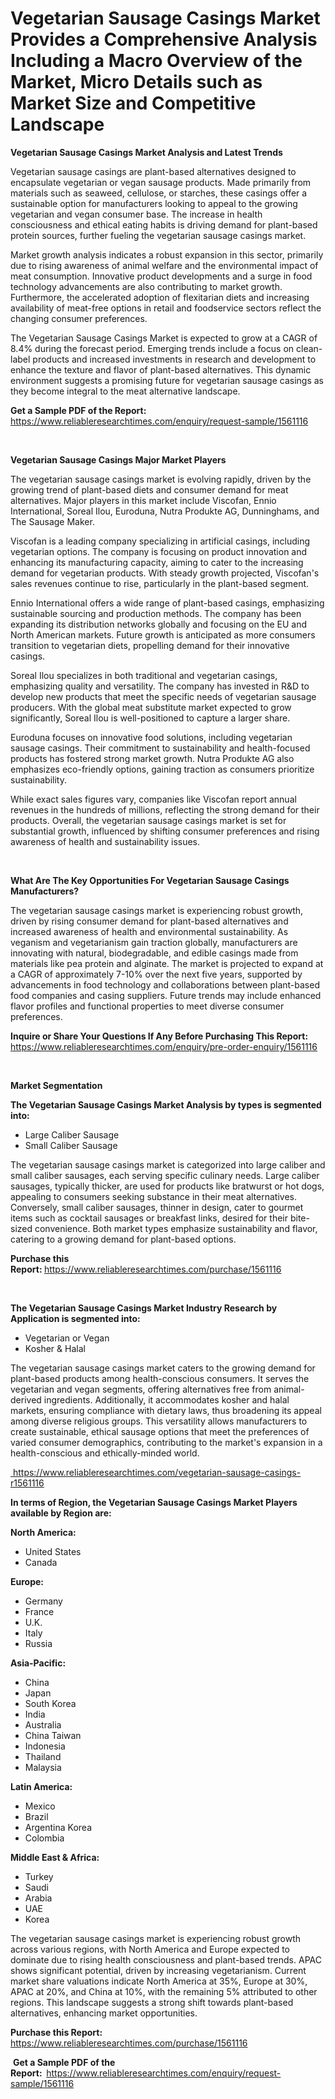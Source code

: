 <p><h1>Vegetarian Sausage Casings Market Provides a Comprehensive Analysis Including a Macro Overview of the Market, Micro Details such as Market Size and Competitive Landscape</h1></p><p><strong>Vegetarian Sausage Casings Market Analysis and Latest Trends</strong></p>
<p><p>Vegetarian sausage casings are plant-based alternatives designed to encapsulate vegetarian or vegan sausage products. Made primarily from materials such as seaweed, cellulose, or starches, these casings offer a sustainable option for manufacturers looking to appeal to the growing vegetarian and vegan consumer base. The increase in health consciousness and ethical eating habits is driving demand for plant-based protein sources, further fueling the vegetarian sausage casings market.</p><p>Market growth analysis indicates a robust expansion in this sector, primarily due to rising awareness of animal welfare and the environmental impact of meat consumption. Innovative product developments and a surge in food technology advancements are also contributing to market growth. Furthermore, the accelerated adoption of flexitarian diets and increasing availability of meat-free options in retail and foodservice sectors reflect the changing consumer preferences.</p><p>The Vegetarian Sausage Casings Market is expected to grow at a CAGR of 8.4% during the forecast period. Emerging trends include a focus on clean-label products and increased investments in research and development to enhance the texture and flavor of plant-based alternatives. This dynamic environment suggests a promising future for vegetarian sausage casings as they become integral to the meat alternative landscape.</p></p>
<p><strong>Get a Sample PDF of the Report:&nbsp;</strong> <a href="https://www.reliableresearchtimes.com/enquiry/request-sample/1561116?utm_campaign=3671&utm_medium=2&utm_source=Github&utm_content=ia&utm_term=16042025&utm_id=vegetarian-sausage-casings">https://www.reliableresearchtimes.com/enquiry/request-sample/1561116</a></p>
<p>&nbsp;</p>
<p><strong>Vegetarian Sausage Casings Major Market Players</strong></p>
<p><p>The vegetarian sausage casings market is evolving rapidly, driven by the growing trend of plant-based diets and consumer demand for meat alternatives. Major players in this market include Viscofan, Ennio International, Soreal Ilou, Euroduna, Nutra Produkte AG, Dunninghams, and The Sausage Maker.</p><p>Viscofan is a leading company specializing in artificial casings, including vegetarian options. The company is focusing on product innovation and enhancing its manufacturing capacity, aiming to cater to the increasing demand for vegetarian products. With steady growth projected, Viscofan's sales revenues continue to rise, particularly in the plant-based segment.</p><p>Ennio International offers a wide range of plant-based casings, emphasizing sustainable sourcing and production methods. The company has been expanding its distribution networks globally and focusing on the EU and North American markets. Future growth is anticipated as more consumers transition to vegetarian diets, propelling demand for their innovative casings.</p><p>Soreal Ilou specializes in both traditional and vegetarian casings, emphasizing quality and versatility. The company has invested in R&D to develop new products that meet the specific needs of vegetarian sausage producers. With the global meat substitute market expected to grow significantly, Soreal Ilou is well-positioned to capture a larger share.</p><p>Euroduna focuses on innovative food solutions, including vegetarian sausage casings. Their commitment to sustainability and health-focused products has fostered strong market growth. Nutra Produkte AG also emphasizes eco-friendly options, gaining traction as consumers prioritize sustainability.</p><p>While exact sales figures vary, companies like Viscofan report annual revenues in the hundreds of millions, reflecting the strong demand for their products. Overall, the vegetarian sausage casings market is set for substantial growth, influenced by shifting consumer preferences and rising awareness of health and sustainability issues.</p></p>
<p>&nbsp;</p>
<p><strong>What Are The Key Opportunities For Vegetarian Sausage Casings Manufacturers?</strong></p>
<p><p>The vegetarian sausage casings market is experiencing robust growth, driven by rising consumer demand for plant-based alternatives and increased awareness of health and environmental sustainability. As veganism and vegetarianism gain traction globally, manufacturers are innovating with natural, biodegradable, and edible casings made from materials like pea protein and alginate. The market is projected to expand at a CAGR of approximately 7-10% over the next five years, supported by advancements in food technology and collaborations between plant-based food companies and casing suppliers. Future trends may include enhanced flavor profiles and functional properties to meet diverse consumer preferences.</p></p>
<p><strong>Inquire or Share Your Questions If Any Before Purchasing This Report:</strong> <a href="https://www.reliableresearchtimes.com/enquiry/pre-order-enquiry/1561116?utm_campaign=3671&utm_medium=2&utm_source=Github&utm_content=ia&utm_term=16042025&utm_id=vegetarian-sausage-casings">https://www.reliableresearchtimes.com/enquiry/pre-order-enquiry/1561116</a></p>
<p>&nbsp;</p>
<p><strong>Market Segmentation</strong></p>
<p><strong>The Vegetarian Sausage Casings Market Analysis by types is segmented into:</strong></p>
<p><ul><li>Large Caliber Sausage</li><li>Small Caliber Sausage</li></ul></p>
<p><p>The vegetarian sausage casings market is categorized into large caliber and small caliber sausages, each serving specific culinary needs. Large caliber sausages, typically thicker, are used for products like bratwurst or hot dogs, appealing to consumers seeking substance in their meat alternatives. Conversely, small caliber sausages, thinner in design, cater to gourmet items such as cocktail sausages or breakfast links, desired for their bite-sized convenience. Both market types emphasize sustainability and flavor, catering to a growing demand for plant-based options.</p></p>
<p><strong>Purchase this Report:&nbsp;</strong><a href="https://www.reliableresearchtimes.com/purchase/1561116?utm_campaign=3671&utm_medium=2&utm_source=Github&utm_content=ia&utm_term=16042025&utm_id=vegetarian-sausage-casings">https://www.reliableresearchtimes.com/purchase/1561116</a></p>
<p>&nbsp;</p>
<p><strong>The Vegetarian Sausage Casings Market Industry Research by Application is segmented into:</strong></p>
<p><ul><li>Vegetarian or Vegan</li><li>Kosher & Halal</li></ul></p>
<p><p>The vegetarian sausage casings market caters to the growing demand for plant-based products among health-conscious consumers. It serves the vegetarian and vegan segments, offering alternatives free from animal-derived ingredients. Additionally, it accommodates kosher and halal markets, ensuring compliance with dietary laws, thus broadening its appeal among diverse religious groups. This versatility allows manufacturers to create sustainable, ethical sausage options that meet the preferences of varied consumer demographics, contributing to the market's expansion in a health-conscious and ethically-minded world.</p></p>
<p><a href="https://www.reliableresearchtimes.com/vegetarian-sausage-casings-r1561116?utm_campaign=3671&utm_medium=2&utm_source=Github&utm_content=ia&utm_term=16042025&utm_id=vegetarian-sausage-casings">&nbsp;https://www.reliableresearchtimes.com/vegetarian-sausage-casings-r1561116</a></p>
<p><strong>In terms of Region, the Vegetarian Sausage Casings Market Players available by Region are:</strong></p>
<p>
    <p> <strong> North America: </strong>
        <ul>
            <li>United States</li>
            <li>Canada</li>
        </ul>
        </p> 
    <p> <strong> Europe: </strong>
        <ul>
            <li>Germany</li>
            <li>France</li>
            <li>U.K.</li>
            <li>Italy</li>
            <li>Russia</li>
        </ul>
        </p> 
    <p> <strong> Asia-Pacific: </strong>
        <ul>
            <li>China</li>
            <li>Japan</li>
            <li>South Korea</li>
            <li>India</li>
            <li>Australia</li>
            <li>China Taiwan</li>
            <li>Indonesia</li>
            <li>Thailand</li>
            <li>Malaysia</li>
        </ul>
        </p> 
    <p> <strong> Latin America: </strong>
        <ul>
            <li>Mexico</li>
            <li>Brazil</li>
            <li>Argentina Korea</li>
            <li>Colombia</li>
        </ul>
        </p> 
    <p> <strong> Middle East & Africa: </strong>
        <ul>
            <li>Turkey</li>
            <li>Saudi</li>
            <li>Arabia</li>
            <li>UAE</li>
            <li>Korea</li>
        </ul>
    </p>
    </p>
<p><p>The vegetarian sausage casings market is experiencing robust growth across various regions, with North America and Europe expected to dominate due to rising health consciousness and plant-based trends. APAC shows significant potential, driven by increasing vegetarianism. Current market share valuations indicate North America at 35%, Europe at 30%, APAC at 20%, and China at 10%, with the remaining 5% attributed to other regions. This landscape suggests a strong shift towards plant-based alternatives, enhancing market opportunities.</p></p>
<p><strong>Purchase this Report: </strong><a href="https://www.reliableresearchtimes.com/purchase/1561116?utm_campaign=3671&utm_medium=2&utm_source=Github&utm_content=ia&utm_term=16042025&utm_id=vegetarian-sausage-casings">https://www.reliableresearchtimes.com/purchase/1561116</a></p>
<p>&nbsp;<strong>Get a Sample PDF of the Report:&nbsp;&nbsp;</strong><a href="https://www.reliableresearchtimes.com/enquiry/request-sample/1561116?utm_campaign=3671&utm_medium=2&utm_source=Github&utm_content=ia&utm_term=16042025&utm_id=vegetarian-sausage-casings">https://www.reliableresearchtimes.com/enquiry/request-sample/1561116</a></p>
<p><strong></strong></p>
<p><p></p><p></p><p></p></p>